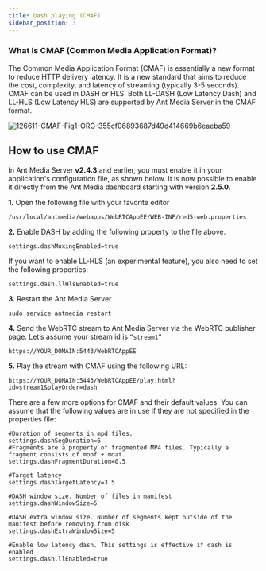 ```yaml
---
title: Dash playing (CMAF)
sidebar_position: 3
---
```


### What Is CMAF (Common Media Application Format)?

The Common Media Application Format (CMAF) is essentially a new format to reduce HTTP delivery latency. It is a new standard that aims to reduce the cost, complexity, and latency of streaming (typically 3-5 seconds). CMAF can be used in DASH or HLS. Both LL-DASH (Low Latency Dash) and LL-HLS (Low Latency HLS) are supported by Ant Media Server in the CMAF format.

![126611-CMAF-Fig1-ORG-355cf06893687d49d414669b6eaeba59](https://user-images.githubusercontent.com/86982446/233910417-b5770b30-4d80-4347-b994-c200142d0494.jpg)

How to use CMAF
---------------

In Ant Media Server **v2.4.3** and earlier, you must enable it in your application's configuration file, as shown below. It is now possible to enable it directly from the Ant Media dashboard starting with version **2.5.0**.

**1.** Open the following file with your favorite editor

    /usr/local/antmedia/webapps/WebRTCAppEE/WEB-INF/red5-web.properties

**2.** Enable DASH by adding the following property to the file above.

    settings.dashMuxingEnabled=true

If you want to enable LL-HLS (an experimental feature), you also need to set the following properties:

    settings.dash.llHlsEnabled=true

**3.** Restart the Ant Media Server

    sudo service antmedia restart

**4.** Send the WebRTC stream to Ant Media Server via the WebRTC publisher page. Let’s assume your stream id is ```“stream1”```

    https://YOUR_DOMAIN:5443/WebRTCAppEE

**5.** Play the stream with CMAF using the following URL:

    https://YOUR_DOMAIN:5443/WebRTCAppEE/play.html?id=stream1&playOrder=dash

There are a few more options for CMAF and their default values. You can assume that the following values are in use if they are not specified in the properties file:

    #Duration of segments in mpd files.
    settings.dashSegDuration=6
    #Fragments are a property of fragmented MP4 files. Typically a fragment consists of moof + mdat.
    settings.dashFragmentDuration=0.5
    
    #Target latency
    settings.dashTargetLatency=3.5
    
    #DASH window size. Number of files in manifest
    settings.dashWindowSize=5
    
    #DASH extra window size. Number of segments kept outside of the manifest before removing from disk
    settings.dashExtraWindowSize=5
    
    #Enable low latency dash. This settings is effective if dash is enabled
    settings.dash.llEnabled=true
